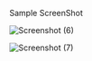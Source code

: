 Sample ScreenShot

![Screenshot (6)](https://github.com/Abhisheik09/Weather-App/assets/109951409/74b4ed00-bec1-462f-9acf-8463ef68b198)



![Screenshot (7)](https://github.com/Abhisheik09/Weather-App/assets/109951409/05887db7-2df1-45b5-a73a-b351df956785)

